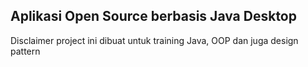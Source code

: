 ## Aplikasi Open Source berbasis Java Desktop

Disclaimer project ini dibuat untuk training Java, OOP dan juga design pattern
